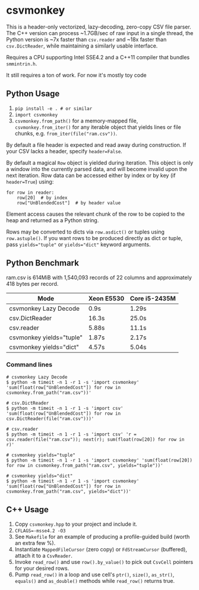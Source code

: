 # csvmonkey

This is a header-only vectorized, lazy-decoding, zero-copy CSV file parser. The
C++ version can process ~1.7GB/sec of raw input in a single thread, the Python
version is ~7x faster than `csv.reader` and ~18x faster than `csv.DictReader`,
while maintaining a similarly usable interface.

Requires a CPU supporting Intel SSE4.2 and a C++11 compiler that bundles
`smmintrin.h`.

It still requires a ton of work. For now it's mostly toy code


## Python Usage

1. `pip install -e . # or similar`
1. `import csvmonkey`
1. `csvmonkey.from_path()` for a memory-mapped file, `csvmonkey.from_iter()` for any iterable object that yields lines or file chunks, e.g. `from_iter(file("ram.csv"))`.

By default a file header is expected and read away during construction. If your CSV lacks a header, specify `header=False`.

By default a magical `Row` object is yielded during iteration. This object is only a window into the currently parsed data, and will become invalid upon the next iteration. Row data can be accessed either by index or by key (if `header=True`) using:

```
for row in reader:
    row[20]  # by index
    row["UnBlendedCost"]  # by header value
```

Element access causes the relevant chunk of the row to be copied to the heap and returned as a Python string.

Rows may be converted to dicts via `row.asdict()` or tuples using
`row.astuple()`. If you want rows to be produced directly as dict or tuple,
pass `yields="tuple"` or `yields="dict"` keyword arguments.


## Python Benchmark

ram.csv is 614MiB with 1,540,093 records of 22 columns and approximately 418 bytes per record.

| Mode                     | Xeon E5530 | Core i5-2435M |
|--------------------------|------------|---------------|
| csvmonkey Lazy Decode    | 0.9s       | 1.29s         |
| csv.DictReader           | 16.3s      | 25.0s         |
| csv.reader               | 5.88s      | 11.1s         |
| csvmonkey yields="tuple" | 1.87s      | 2.17s         |
| csvmonkey yields="dict"  | 4.57s      | 5.04s         |


### Command lines

```
# csvmonkey Lazy Decode
$ python -m timeit -n 1 -r 1 -s 'import csvmonkey' 'sum(float(row["UnBlendedCost"]) for row in csvmonkey.from_path("ram.csv"))'

# csv.DictReader
$ python -m timeit -n 1 -r 1 -s 'import csv' 'sum(float(row["UnBlendedCost"]) for row in csv.DictReader(file("ram.csv")))'

# csv.reader
$ python -m timeit -n 1 -r 1 -s 'import csv' 'r = csv.reader(file("ram.csv")); next(r); sum(float(row[20]) for row in r)'

# csvmonkey yields="tuple"
$ python -m timeit -n 1 -r 1 -s 'import csvmonkey' 'sum(float(row[20]) for row in csvmonkey.from_path("ram.csv", yields="tuple"))'

# csvmonkey yields="dict"
$ python -m timeit -n 1 -r 1 -s 'import csvmonkey' 'sum(float(row["UnBlendedCost"]) for row in csvmonkey.from_path("ram.csv", yields="dict"))'
```


## C++ Usage

1. Copy `csvmonkey.hpp` to your project and include it.
1. `CFLAGS=-msse4.2 -O3`
1. See `Makefile` for an example of producing a profile-guided build (worth an
   extra few %).
1. Instantiate `MappedFileCursor` (zero copy) or `FdStreamCursor` (buffered), attach it to a `CsvReader`.
1. Invoke `read_row()` and use `row().by_value()` to pick out `CsvCell` pointers for your desired rows.
1. Pump `read_row()` in a loop and use cell's `ptr()`, `size()`, `as_str()`, `equals()` and `as_double()` methods while `read_row()` returns true.

